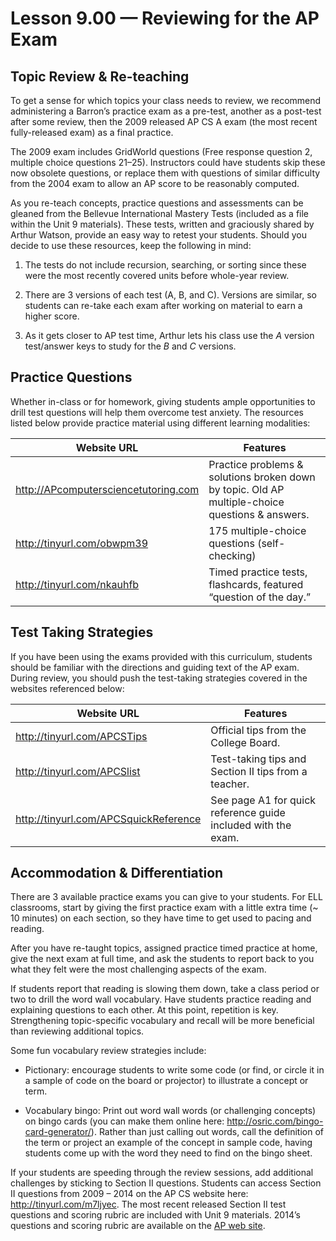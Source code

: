 Lesson 9.00 — Reviewing for the AP Exam
====================================================================================================

Topic Review & Re-teaching
--------------------------

To get a sense for which topics your class needs to review, we recommend administering a Barron’s
practice exam as a pre-test, another as a post-test after some review, then the 2009 released AP CS
A exam (the most recent fully-released exam) as a final practice.

The 2009 exam includes GridWorld questions (Free response question 2, multiple choice questions
21–25). Instructors could have students skip these now obsolete questions, or replace them with
questions of similar difficulty from the 2004 exam to allow an AP score to be reasonably computed.

As you re-teach concepts, practice questions and assessments can be gleaned from the Bellevue
International Mastery Tests (included as a file within the Unit 9 materials). These tests, written
and graciously shared by Arthur Watson, provide an easy way to retest your students. Should you
decide to use these resources, keep the following in mind:

1. The tests do not include recursion, searching, or sorting since these were the most recently
   covered units before whole-year review.

2. There are 3 versions of each test (A, B, and C). Versions are similar, so students can re-take
   each exam after working on material to earn a higher score.

3. As it gets closer to AP test time, Arthur lets his class use the *A* version test/answer keys to
   study for the *B* and *C* versions.


Practice Questions
------------------
Whether in-class or for homework, giving students ample opportunities to drill test questions will
help them overcome test anxiety. The resources listed below provide practice material using
different learning modalities:

| Website URL                          | Features
|--------------------------------------|---------
| http://APcomputersciencetutoring.com | Practice problems & solutions broken down by topic. Old AP multiple-choice questions & answers.
| http://tinyurl.com/obwpm39           | 175 multiple-choice questions (self-checking)
| http://tinyurl.com/nkauhfb           | Timed practice tests, flashcards, featured “question of the day.”


Test Taking Strategies
----------------------

If you have been using the exams provided with this curriculum, students should be familiar with the
directions and guiding text of the AP exam. During review, you should push the test-taking
strategies covered in the websites referenced below:

| Website URL                           | Features
|---------------------------------------|---------
| http://tinyurl.com/APCSTips           | Official tips from the College Board.
| http://tinyurl.com/APCSlist           | Test-taking tips and Section II tips from a teacher.
| http://tinyurl.com/APCSquickReference | See page A1 for quick reference guide included with the exam.


Accommodation & Differentiation
-------------------------------
There are 3 available practice exams you can give to your students. For ELL classrooms, start by
giving the first practice exam with a little extra time (~ 10 minutes) on each section, so they have
time to get used to pacing and reading.

After you have re-taught topics, assigned practice
timed practice at home, give the next exam at full time, and ask the students to report back to you
what they felt were the most challenging aspects of the exam.

If students report that reading is slowing them down, take a class period or two to drill the word
wall vocabulary. Have students practice reading and explaining questions to each other. At this
point, repetition is key. Strengthening topic-specific vocabulary and recall will be more beneficial
than reviewing additional topics.

Some fun vocabulary review strategies include:

- Pictionary: encourage students to write some code (or find, or circle it in a sample of code on
  the board or projector) to illustrate a concept or term.

- Vocabulary bingo: Print out word wall words (or challenging concepts) on bingo cards (you can make
  them online here: <http://osric.com/bingo-card-generator/>). Rather than just calling out words,
  call the definition of the term or project an example of the concept in sample code, having
  students come up with the word they need to find on the bingo sheet.

If your students are speeding through the review sessions, add additional challenges by sticking to
Section II questions. Students can access Section II questions from 2009 – 2014 on the AP CS website
here: <http://tinyurl.com/m7ljyec>. The most recent released Section II test questions and scoring
rubric are included with Unit 9 materials. 2014’s questions and scoring rubric are available on the
[AP web site](http://apcentral.collegeboard.com/apc/public/exam/exam_information/2000.html).
